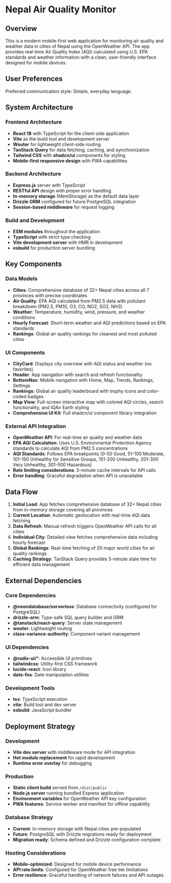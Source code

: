 # Nepal Air Quality Monitor

## Overview

This is a modern mobile-first web application for monitoring air quality and weather data in cities of Nepal using the OpenWeather API. The app provides real-time Air Quality Index (AQI) calculated using U.S. EPA standards and weather information with a clean, user-friendly interface designed for mobile devices.

## User Preferences

Preferred communication style: Simple, everyday language.

## System Architecture

### Frontend Architecture
- **React 18** with TypeScript for the client-side application
- **Vite** as the build tool and development server
- **Wouter** for lightweight client-side routing
- **TanStack Query** for data fetching, caching, and synchronization
- **Tailwind CSS** with **shadcn/ui** components for styling
- **Mobile-first responsive design** with PWA capabilities

### Backend Architecture
- **Express.js** server with TypeScript
- **RESTful API** design with proper error handling
- **In-memory storage** (MemStorage) as the default data layer
- **Drizzle ORM** configured for future PostgreSQL integration
- **Session-based middleware** for request logging

### Build and Development
- **ESM modules** throughout the application
- **TypeScript** with strict type checking
- **Vite development server** with HMR in development
- **esbuild** for production server bundling

## Key Components

### Data Models
- **Cities**: Comprehensive database of 32+ Nepal cities across all 7 provinces with precise coordinates
- **Air Quality**: EPA AQI calculated from PM2.5 data with pollutant breakdown (PM2.5, PM10, O3, CO, NO2, SO2, NH3)
- **Weather**: Temperature, humidity, wind, pressure, and weather conditions
- **Hourly Forecast**: Short-term weather and AQI predictions based on EPA standards
- **Rankings**: Global air quality rankings for cleanest and most polluted cities

### UI Components
- **CityCard**: Displays city overview with AQI status and weather (no favorites)
- **Header**: App navigation with search and refresh functionality
- **BottomNav**: Mobile navigation with Home, Map, Trends, Rankings, Settings
- **Rankings**: Global air quality leaderboard with trophy icons and color-coded badges
- **Map View**: Full-screen interactive map with colored AQI circles, search functionality, and IQAir Earth styling
- **Comprehensive UI Kit**: Full shadcn/ui component library integration

### External API Integration
- **OpenWeather API**: For real-time air quality and weather data
- **EPA AQI Calculation**: Uses U.S. Environmental Protection Agency standards to calculate AQI from PM2.5 concentrations
- **AQI Standards**: Follows EPA breakpoints (0-50 Good, 51-100 Moderate, 101-150 Unhealthy for Sensitive Groups, 151-200 Unhealthy, 201-300 Very Unhealthy, 301-500 Hazardous)
- **Rate limiting considerations**: 5-minute cache intervals for API calls
- **Error handling**: Graceful degradation when API is unavailable

## Data Flow

1. **Initial Load**: App fetches comprehensive database of 32+ Nepal cities from in-memory storage covering all provinces
2. **Current Location**: Automatic geolocation with real-time AQI data fetching
3. **Data Refresh**: Manual refresh triggers OpenWeather API calls for all cities
4. **Individual City**: Detailed view fetches comprehensive data including hourly forecast
5. **Global Rankings**: Real-time fetching of 20 major world cities for air quality rankings
6. **Caching Strategy**: TanStack Query provides 5-minute stale time for efficient data management

## External Dependencies

### Core Dependencies
- **@neondatabase/serverless**: Database connectivity (configured for PostgreSQL)
- **drizzle-orm**: Type-safe SQL query builder and ORM
- **@tanstack/react-query**: Server state management
- **wouter**: Lightweight routing
- **class-variance-authority**: Component variant management

### UI Dependencies
- **@radix-ui/***: Accessible UI primitives
- **tailwindcss**: Utility-first CSS framework
- **lucide-react**: Icon library
- **date-fns**: Date manipulation utilities

### Development Tools
- **tsx**: TypeScript execution
- **vite**: Build tool and dev server
- **esbuild**: JavaScript bundler

## Deployment Strategy

### Development
- **Vite dev server** with middleware mode for API integration
- **Hot module replacement** for rapid development
- **Runtime error overlay** for debugging

### Production
- **Static client build** served from `/dist/public`
- **Node.js server** running bundled Express application
- **Environment variables** for OpenWeather API key configuration
- **PWA features**: Service worker and manifest for offline capability

### Database Strategy
- **Current**: In-memory storage with Nepal cities pre-populated
- **Future**: PostgreSQL with Drizzle migrations ready for deployment
- **Migration ready**: Schema defined and Drizzle configuration complete

### Hosting Considerations
- **Mobile-optimized**: Designed for mobile device performance
- **API rate limits**: Configured for OpenWeather free tier limitations
- **Error resilience**: Graceful handling of network failures and API outages